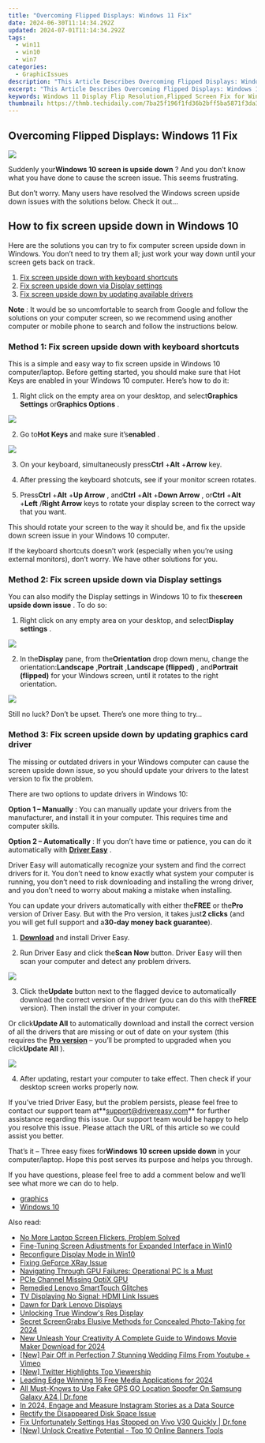 ```yaml
---
title: "Overcoming Flipped Displays: Windows 11 Fix"
date: 2024-06-30T11:14:34.292Z
updated: 2024-07-01T11:14:34.292Z
tags:
  - win11
  - win10
  - win7
categories:
  - GraphicIssues
description: "This Article Describes Overcoming Flipped Displays: Windows 11 Fix"
excerpt: "This Article Describes Overcoming Flipped Displays: Windows 11 Fix"
keywords: Windows 11 Display Flip Resolution,Flipped Screen Fix for Windows 11,Windows 11 Display Orientation Troubleshooting,How to Fix Flipped Displays in Windows 11,Correct Display Settings in Windows 11,Windows 11 Flip Screen Adjustment Guide,Fixing Display Issues in Windows 11 Update
thumbnail: https://thmb.techidaily.com/7ba25f196f1fd36b2bff5ba5871f3da3d2f6d119166da5162e1c6bea9b39b80e.jpg
---
```


## Overcoming Flipped Displays: Windows 11 Fix

![](https://images.drivereasy.com/wp-content/uploads/2018/06/img_5b16649a9fba1.jpg)

 Suddenly your**Windows 10 screen is upside down** ? And you don’t know what you have done to cause the screen issue. This seems frustrating.

 But don’t worry. Many users have resolved the Windows screen upside down issues with the solutions below. Check it out…

## How to fix screen upside down in Windows 10

 Here are the solutions you can try to fix computer screen upside down in Windows. You don’t need to try them all; just work your way down until your screen gets back on track.

1. [Fix screen upside down with keyboard shortcuts](#Fix1)
2. [Fix screen upside down via Display settings](#Fix2)
3. [Fix screen upside down by updating available drivers](#Fix3)

**Note** : It would be so uncomfortable to search from Google and follow the solutions on your computer screen, so we recommend using another computer or mobile phone to search and follow the instructions below.

###  Method 1: Fix screen upside down with keyboard shortcuts

 This is a simple and easy way to fix screen upside in Windows 10 computer/laptop. Before getting started, you should make sure that Hot Keys are enabled in your Windows 10 computer. Here’s how to do it:

 1) Right click on the empty area on your desktop, and select**Graphics Settings** or**Graphics Options** .

![](https://images.drivereasy.com/wp-content/uploads/2018/06/img_5b18e563d98db.jpg)

 2) Go to**Hot Keys** and make sure it’s**enabled** .

![](https://images.drivereasy.com/wp-content/uploads/2018/06/img_5b18e59b14930.jpg)

 3) On your keyboard, simultaneously press**Ctrl** +**Alt** +**Arrow** key.

 4) After pressing the keyboard shotcuts, see if your monitor screen rotates.

 5) Press**Ctrl** +**Alt** +**Up Arrow** , and**Ctrl** +**Alt** +**Down Arrow** , or**Ctrl** +**Alt** +**Left** /**Right Arrow** keys to rotate your display screen to the correct way that you want.

 This should rotate your screen to the way it should be, and fix the upside down screen issue in your Windows 10 computer.

 If the keyboard shortcuts doesn’t work (especially when you’re using external monitors), don’t worry. We have other solutions for you.

###  Method 2: Fix screen upside down via Display settings

 You can also modify the Display settings in Windows 10 to fix the**screen upside down issue** . To do so:

 1) Right click on any empty area on your desktop, and select**Display settings** .

![](https://images.drivereasy.com/wp-content/uploads/2018/06/img_5b1664f56b08b.jpg)

 2) In the**Display** pane, from the**Orientation** drop down menu, change the orientation:**Landscape** ,**Portrait** ,**Landscape (flipped)** , and**Portrait (flipped)** for your Windows screen, until it rotates to the right orientation.

![](https://images.drivereasy.com/wp-content/uploads/2018/06/img_5b16654b0c7e6.jpg)

 Still no luck? Don’t be upset. There’s one more thing to try…

###  Method 3: Fix screen upside down by updating graphics card driver

 The missing or outdated drivers in your Windows computer can cause the screen upside down issue, so you should update your drivers to the latest version to fix the problem.

There are two options to update drivers in Windows 10:

**Option 1 – Manually** : You can manually update your drivers from the manufacturer, and install it in your computer. This requires time and computer skills.

**Option 2 – Automatically** : If you don’t have time or patience, you can do it automatically with **[Driver Easy](https://tools.techidaily.com/drivereasy/download/)**  .

 Driver Easy will automatically recognize your system and find the correct drivers for it. You don’t need to know exactly what system your computer is running, you don’t need to risk downloading and installing the wrong driver, and you don’t need to worry about making a mistake when installing.

 You can update your drivers automatically with either the**FREE** or the**Pro** version of Driver Easy. But with the Pro version, it takes just**2 clicks** (and you will get full support and a**30-day money back guarantee**).

 1) **[Download](https://tools.techidaily.com/drivereasy/download/)**  and install Driver Easy.

 2) Run Driver Easy and click the**Scan Now** button. Driver Easy will then scan your computer and detect any problem drivers.

![](https://images.drivereasy.com/wp-content/uploads/2018/06/img_5b1665b20185d.jpg)

 3) Click the**Update** button next to the flagged device to automatically download the correct version of the driver (you can do this with the**FREE** version). Then install the driver in your computer.

 Or click**Update All** to automatically download and install the correct version of all the drivers that are missing or out of date on your system (this requires the **[Pro version](https://tools.techidaily.com/drivereasy/download/)**  – you’ll be prompted to upgraded when you click**Update All** ).

![](https://images.drivereasy.com/wp-content/uploads/2018/06/img_5b166616338a7.jpg)

 4) After updating, restart your computer to take effect. Then check if your desktop screen works properly now.

 If you’ve tried Driver Easy, but the problem persists, please feel free to contact our support team at**<support@drivereasy.com>** for further assistance regarding this issue. Our support team would be happy to help you resolve this issue. Please attach the URL of this article so we could assist you better.

  That’s it – Three easy fixes for**Windows 10 screen upside down** in your computer/laptop. Hope this post serves its purpose and helps you through.

 If you have questions, please feel free to add a comment below and we’ll see what more we can do to help.

* [graphics](https://tools.techidaily.com/drivereasy/download/)
* [Windows 10](https://tools.techidaily.com/drivereasy/download/)

<ins class="adsbygoogle"
     style="display:block"
     data-ad-format="autorelaxed"
     data-ad-client="ca-pub-7571918770474297"
     data-ad-slot="1223367746"></ins>



<ins class="adsbygoogle"
     style="display:block"
     data-ad-client="ca-pub-7571918770474297"
     data-ad-slot="8358498916"
     data-ad-format="auto"
     data-full-width-responsive="true"></ins>

<span class="atpl-alsoreadstyle">Also read:</span>
<div><ul>
<li><a href="https://graphic-issues.techidaily.com/no-more-laptop-screen-flickers-problem-solved/"><u>No More Laptop Screen Flickers, Problem Solved</u></a></li>
<li><a href="https://graphic-issues.techidaily.com/fine-tuning-screen-adjustments-for-expanded-interface-in-win10/"><u>Fine-Tuning Screen Adjustments for Expanded Interface in Win10</u></a></li>
<li><a href="https://graphic-issues.techidaily.com/reconfigure-display-mode-in-win10/"><u>Reconfigure Display Mode in Win10</u></a></li>
<li><a href="https://graphic-issues.techidaily.com/fixing-geforce-xray-issue/"><u>Fixing GeForce XRay Issue</u></a></li>
<li><a href="https://graphic-issues.techidaily.com/navigating-through-gpu-failures-operational-pc-is-a-must/"><u>Navigating Through GPU Failures: Operational PC Is a Must</u></a></li>
<li><a href="https://graphic-issues.techidaily.com/pcie-channel-missing-optix-gpu/"><u>PCIe Channel Missing OptiX GPU</u></a></li>
<li><a href="https://graphic-issues.techidaily.com/remedied-lenovo-smarttouch-glitches/"><u>Remedied Lenovo SmartTouch Glitches</u></a></li>
<li><a href="https://graphic-issues.techidaily.com/tv-displaying-no-signal-hdmi-link-issues/"><u>TV Displaying No Signal: HDMI Link Issues</u></a></li>
<li><a href="https://graphic-issues.techidaily.com/dawn-for-dark-lenovo-displays/"><u>Dawn for Dark Lenovo Displays</u></a></li>
<li><a href="https://graphic-issues.techidaily.com/unlocking-true-windows-res-display/"><u>Unlocking True Window's Res Display</u></a></li>
<li><a href="https://snapchat-videos.techidaily.com/secret-screengrabs-elusive-methods-for-concealed-photo-taking-for-2024/"><u>Secret ScreenGrabs  Elusive Methods for Concealed Photo-Taking for 2024</u></a></li>
<li><a href="https://smart-video-editing.techidaily.com/new-unleash-your-creativity-a-complete-guide-to-windows-movie-maker-download-for-2024/"><u>New Unleash Your Creativity A Complete Guide to Windows Movie Maker Download for 2024</u></a></li>
<li><a href="https://youtube-stream.techidaily.com/new-pair-off-in-perfection-7-stunning-wedding-films-from-youtube-plus-vimeo/"><u>[New] Pair Off in Perfection  7 Stunning Wedding Films From Youtube + Vimeo</u></a></li>
<li><a href="https://twitter-videos.techidaily.com/new-twitter-highlights-top-viewership/"><u>[New] Twitter Highlights  Top Viewership</u></a></li>
<li><a href="https://extra-guidance.techidaily.com/leading-edge-winning-16-free-media-applications-for-2024/"><u>Leading Edge  Winning 16 Free Media Applications for 2024</u></a></li>
<li><a href="https://fake-location.techidaily.com/all-must-knows-to-use-fake-gps-go-location-spoofer-on-samsung-galaxy-a24-drfone-by-drfone-virtual-android/"><u>All Must-Knows to Use Fake GPS GO Location Spoofer On Samsung Galaxy A24 | Dr.fone</u></a></li>
<li><a href="https://instagram-clips.techidaily.com/in-2024-engage-and-measure-instagram-stories-as-a-data-source/"><u>In 2024, Engage and Measure  Instagram Stories as a Data Source</u></a></li>
<li><a href="https://win11.techidaily.com/rectify-the-disappeared-disk-space-issue/"><u>Rectify the Disappeared Disk Space Issue</u></a></li>
<li><a href="https://howto.techidaily.com/fix-unfortunately-settings-has-stopped-on-vivo-v30-quickly-drfone-by-drfone-fix-android-problems-fix-android-problems/"><u>Fix Unfortunately Settings Has Stopped on Vivo V30 Quickly | Dr.fone</u></a></li>
<li><a href="https://facebook-record-videos.techidaily.com/new-unlock-creative-potential-top-10-online-banners-tools/"><u>[New] Unlock Creative Potential - Top 10 Online Banners Tools</u></a></li>
</ul></div>
